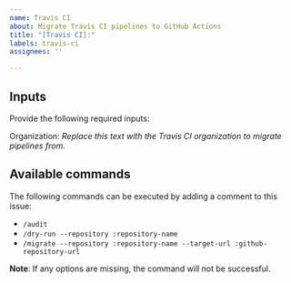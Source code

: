 ```yaml
---
name: Travis CI
about: Migrate Travis CI pipelines to GitHub Actions
title: "[Travis CI]:"
labels: travis-ci
assignees: ''

---
```


## Inputs

Provide the following required inputs:

Organization: _Replace this text  with the Travis CI organization to migrate pipelines from._

## Available commands

The following commands can be executed by adding a comment to this issue:

- `/audit`
- `/dry-run --repository :repository-name`
- `/migrate --repository :repository-name --target-url :github-repository-url`

**Note**: If any options are missing, the command will not be successful.
